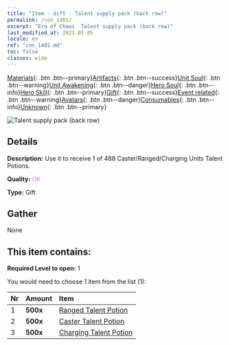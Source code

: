 ```yaml
---
title: "Item - Gift - Talent supply pack (back row)"
permalink: /con_1401/
excerpt: "Era of Chaos  Talent supply pack (back row)"
last_modified_at: 2021-05-05
locale: en
ref: "con_1401.md"
toc: false
classes: wide
---
```

 [Materials](/Items/){: .btn .btn--primary}[Artifacts](/Items/Artifacts/){: .btn .btn--success}[Unit Soul](/Items/UnitSoul/){: .btn .btn--warning}[Unit Awakening](/Items/UnitAwakening/){: .btn .btn--danger}[Hero Soul](/Items/HeroSoul/){: .btn .btn--info}[Hero Skill](/Items/HeroSkill/){: .btn .btn--primary}[Gift](/Items/Gift/){: .btn .btn--success}[Event related](/Items/Events/){: .btn .btn--warning}[Avatars](/Items/Avatars/){: .btn .btn--danger}[Consumables](/Items/Consumables/){: .btn .btn--info}[Unknown](/Items/Unknown/){: .btn .btn--primary}

 ![Talent supply pack (back row)](/images/t/i_907015.png)

## Details
 **Description:** Use it to receive 1 of 488 Caster/Ranged/Charging Units Talent Potions.

 **Quality:** <span style="color: #DA70D6">OK</span>

 **Type:** Gift

## Gather

  None

## This item contains:

 **Required Level to open:** 1

 You would need to choose 1 item from the list (1):

  | Nr | Amount |     Item    |
  |:---|:-------|:------------|
  | 1 |  **500x** | [Ranged Talent Potion](/Items/con_789/) |  | 
  | 2 |  **500x** | [Caster Talent Potion](/Items/con_790/) |  | 
  | 3 |  **500x** | [Charging Talent Potion](/Items/con_788/) |  | 
